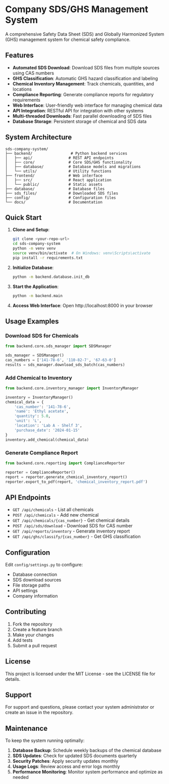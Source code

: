 # Company SDS/GHS Management System

A comprehensive Safety Data Sheet (SDS) and Globally Harmonized System (GHS) management system for chemical safety compliance.

## Features

- **Automated SDS Download**: Download SDS files from multiple sources using CAS numbers
- **GHS Classification**: Automatic GHS hazard classification and labeling
- **Chemical Inventory Management**: Track chemicals, quantities, and locations
- **Compliance Reporting**: Generate compliance reports for regulatory requirements
- **Web Interface**: User-friendly web interface for managing chemical data
- **API Integration**: RESTful API for integration with other systems
- **Multi-threaded Downloads**: Fast parallel downloading of SDS files
- **Database Storage**: Persistent storage of chemical and SDS data

## System Architecture

```
sds-company-system/
├── backend/                 # Python backend services
│   ├── api/                # REST API endpoints
│   ├── core/               # Core SDS/GHS functionality
│   ├── database/           # Database models and migrations
│   └── utils/              # Utility functions
├── frontend/               # Web interface
│   ├── src/                # React application
│   └── public/             # Static assets
├── database/               # Database files
├── sds_files/              # Downloaded SDS files
├── config/                 # Configuration files
└── docs/                   # Documentation
```

## Quick Start

1. **Clone and Setup**:
   ```bash
   git clone <your-repo-url>
   cd sds-company-system
   python -m venv venv
   source venv/bin/activate  # On Windows: venv\Scripts\activate
   pip install -r requirements.txt
   ```

2. **Initialize Database**:
   ```bash
   python -m backend.database.init_db
   ```

3. **Start the Application**:
   ```bash
   python -m backend.main
   ```

4. **Access Web Interface**:
   Open http://localhost:8000 in your browser

## Usage Examples

### Download SDS for Chemicals
```python
from backend.core.sds_manager import SDSManager

sds_manager = SDSManager()
cas_numbers = ['141-78-6', '110-82-7', '67-63-0']
results = sds_manager.download_sds_batch(cas_numbers)
```

### Add Chemical to Inventory
```python
from backend.core.inventory_manager import InventoryManager

inventory = InventoryManager()
chemical_data = {
    'cas_number': '141-78-6',
    'name': 'Ethyl acetate',
    'quantity': 5.0,
    'unit': 'L',
    'location': 'Lab A - Shelf 3',
    'purchase_date': '2024-01-15'
}
inventory.add_chemical(chemical_data)
```

### Generate Compliance Report
```python
from backend.core.reporting import ComplianceReporter

reporter = ComplianceReporter()
report = reporter.generate_chemical_inventory_report()
reporter.export_to_pdf(report, 'chemical_inventory_report.pdf')
```

## API Endpoints

- `GET /api/chemicals` - List all chemicals
- `POST /api/chemicals` - Add new chemical
- `GET /api/chemicals/{cas_number}` - Get chemical details
- `POST /api/sds/download` - Download SDS for CAS number
- `GET /api/reports/inventory` - Generate inventory report
- `GET /api/ghs/classify/{cas_number}` - Get GHS classification

## Configuration

Edit `config/settings.py` to configure:
- Database connection
- SDS download sources
- File storage paths
- API settings
- Company information

## Contributing

1. Fork the repository
2. Create a feature branch
3. Make your changes
4. Add tests
5. Submit a pull request

## License

This project is licensed under the MIT License - see the LICENSE file for details.

## Support

For support and questions, please contact your system administrator or create an issue in the repository. 

## Maintenance

To keep the system running optimally:

1. **Database Backup**: Schedule weekly backups of the chemical database
2. **SDS Updates**: Check for updated SDS documents quarterly
3. **Security Patches**: Apply security updates monthly
4. **Usage Logs**: Review access and error logs monthly
5. **Performance Monitoring**: Monitor system performance and optimize as needed